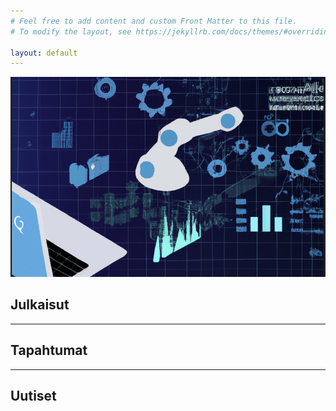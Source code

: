 ```yaml
---
# Feel free to add content and custom Front Matter to this file.
# To modify the layout, see https://jekyllrb.com/docs/themes/#overriding-theme-defaults

layout: default
---
```

![Project sites backround image.](/assets/images/project-backround.PNG)
## Julkaisut
---
## Tapahtumat
---
## Uutiset
